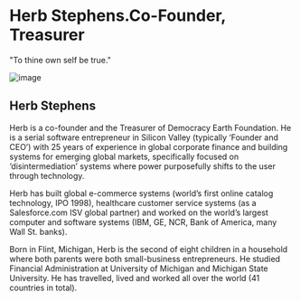 # Herb Stephens.Co-Founder, Treasurer
"To thine own self be true."

![image](https://user-images.githubusercontent.com/24529258/37239564-1311f1c0-23f3-11e8-9729-72fa86643ddb.png)

## Herb Stephens

Herb is a co-founder and the Treasurer of Democracy Earth Foundation. He is a serial software entrepreneur in Silicon Valley (typically ‘Founder and CEO’) with 25 years of experience in global corporate finance and building systems for emerging global markets, specifically focused on ‘disintermediation’ systems where power purposefully shifts to the user through technology. 

Herb has built global e-commerce systems (world’s first online catalog technology, IPO 1998), healthcare customer service systems (as a Salesforce.com ISV global partner) and worked on the world’s largest computer and software systems (IBM, GE, NCR, Bank of America, many Wall St. banks).  

Born in Flint, Michigan, Herb is the second of eight children in a household where both parents were both small-business entrepreneurs.  He studied Financial Administration at University of Michigan and Michigan State University. He has travelled, lived and worked all over the world (41 countries in total). 
